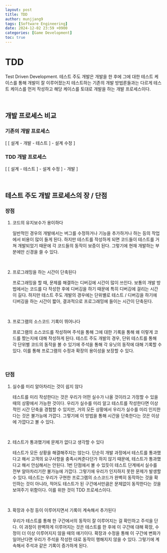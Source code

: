 ```yaml
---
layout: post
title: TDD
author: munjjang9
tags: [Software Engineering]
date: 2024-12-02 23:59 +0900
categories: [Game Development]
toc: true
---
```


# TDD
Test Driven Development. 테스트 주도 개발은 개발을 한 후에 그에 대한 테스트 케이스를 통해 개발이 잘 이루어졌는지 테스트하는 기존의 개발 방법론들과는 다르게 테스트 케이스를 먼저 작성하고 해당 케이스를 토대로 개발을 하는 개발 프로세스이다.

<br>

## 개발 프로세스 비교

### 기존의 개발 프로세스
[ [ 설계 - 개발 - 테스트 ] - 설계 수정 ]

### TDD 개발 프로세스
[ [ 설계 - 테스트 ] - 설계 수정 ] - 개발 ]

<br>

## 테스트 주도 개발 프로세스의 장 / 단점

### 장점
1. 코드의 유지보수가 용이하다

    일반적인 경우의 개발에서는 버그를 수정하거나 기능을 추가하거나 하는 등의 작업에서 비용이 많이 들게 된다. 하지만 테스트를 작성하게 되면 코드들이 테스트를 거쳐 개발되었기 때문에 각 코드들의 동작이 보증이 된다. 그렇기에 현재 개발하는 부분에만 신경을 쓸 수 있다.

<br>

2. 프로그래밍을 하는 시간이 단축된다

    프로그래밍을 할 때, 문제를 해결하는 디버깅에 시간이 많이 쓰인다. 보통의 개발 방법에서는 코드를 다 작성한 후에 디버깅을 하기 때문에 특히 디버깅에 걸리는 시간이 길다. 하지만 테스트 주도 개발의 경우에는 단위별로 테스트 / 디버깅을 하기에 디버깅을 하는 시간이 짧아, 결과적으로 프로그래밍에 들이는 시간이 단축된다.

<br>

3. 프로그램의 소스코드 기록이 뛰어나다

    프로그램의 소스코드를 작성하며 주석을 통해 그에 대한 기록을 통해 왜 이렇게 코드를 짰는지에 대해 작성하게 된다. 테스트 주도 개발의 경우, 단위 테스트를 통해 각 단위별 코드의 동작을 볼 수 있기에 주석을 통해 각 유닛의 동작에 대해 기록할 수 있다. 이를 통해 프로그램의 수정과 확장의 용이성을 보장할 수 있다.

<br>

### 단점
1. 실수를 미리 알아차리는 것이 쉽지 않다

    테스트를 미리 작성한다는 것은 우리가 어떤 실수가 나올 것이라고 가정할 수 있을 때의 상황에서 가능한 것이다. 우리가 실수를 미리 알고 테스트를 작성한다면 이상적인 시간 단축을 경험할 수 있지만, 거의 모든 상황에서 우리가 실수를 미리 인지한다는 것은 불가능에 가깝다. 그렇기에 이 방법을 통해 시간을 단축한다는 것은 이상에 가깝다고 볼 수 있다.

<br>

2. 테스트가 통과했기에 문제가 없다고 생각할 수 있다

    테스트가 모든 상황을 해결해주지는 않는다. 단순히 개발 과정에서 테스트를 통과했다고 해서 고객의 요구사항을 충족시켜준다던가 하지 않기 때문에, 테스트가 통과했다고 해서 안심해서는 안된다. 1번 단점에서 볼 수 있듯이 테스트 단계에서 실수를 전부 알아차리기란 불가능에 가깝다. 그렇기에 우리가 인지하지 못한 문제가 발생할 수 있다. 테스트는 우리가 구현한 프로그램의 소스코드가 완벽히 동작하는 것을 확인하는 것이 아니라, 적어도 테스트가 된 구간에서만큼은 문제없이 동작한다는 것을 보여주기 위함이다. 이를 위한 것이 TDD 프로세스이다.

<br>

3. 확장과 수정 등이 이루어지면서 기록이 계속해서 추가된다

    우리가 테스트를 통해 한 구간에서의 동작이 잘 이루어지는 걸 확인하고 주석을 단다. 이 과정이 완벽하게 이루어지는 것은 테스트를 한 후에 이 구간에 대해 확장, 수정이 더 이상 이루어지지 않을 때의 얘기이다. 확장과 수정을 통해 이 구간에 변화가 일어난다면 우리가 주석을 작성한 대로 동작이 행해지지 않을 수 있다. 그렇기에 계속해서 주석과 같은 기록이 증가하게 된다.